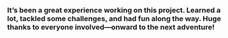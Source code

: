 ### It’s been a great experience working on this project. Learned a lot, tackled some challenges, and had fun along the way. Huge thanks to everyone involved—onward to the next adventure!
